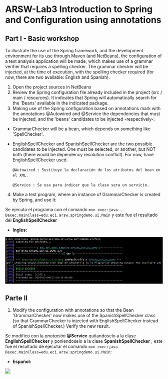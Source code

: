# ARSW-Lab3 Introduction to Spring and Configuration using annotations #

## Part I - Basic workshop ##
To illustrate the use of the Spring framework, and the development environment for its use through Maven (and NetBeans), the configuration of a text analysis application will be made, which makes use of a grammar verifier that requires a spelling checker. The grammar checker will be injected, at the time of execution, with the spelling checker required (for now, there are two available: English and Spanish).
  1. Open the project sources in NetBeans
  2. Review the Spring configuration file already included in the project (src / main / resources). It indicates that Spring will automatically search for the 'Beans' available in the indicated package.
  3. Making use of the Spring configuration based on annotations mark with the annotations @Autowired and @Service the dependencies that must be injected, and the 'beans' candidates to be injected -respectively-:
  - GrammarChecker will be a bean, which depends on something like 'SpellChecker'.
  - EnglishSpellChecker and SpanishSpellChecker are the two possible candidates to be injected. One must be selected, or another, but NOT both (there would be dependency resolution conflict). For now, have EnglishSpellChecker used. 
  
    ``` @Autowired : Sustituye la declaración de los atributos del bean en el XML.  ```
  
    ``` @Service : Se usa para indicar que la clase sera un servicio. ```
  
  4. Make a test program, where an instance of GrammarChecker is created by Spring, and use it:
  
  Se ejecuto el programa con el comando ```mvn exec:java -Dexec.mainClass=edu.eci.arsw.springdemo.ui.Main``` y este fue el resultado del **EnglishSpellChecker**
  
  - **Ingles:**
  
  ![](https://github.com/JonatanGonzalez09/ARSW-Lab3/blob/master/GRAMMAR-CHECKER/GRAMMAR-CHECKER/src/Imagenes/Parte1(Ingles).jpg)
  
## Parte II ##
1. Modify the configuration with annotations so that the Bean 'GrammarChecker' now makes use of the SpanishSpellChecker class (so that GrammarChecker is injected with EnglishSpellChecker instead of SpanishSpellChecker.) Verify the new result.

Se modifico con la _anotación_ **@Service** quitandoselo a la clase **EnglishSpellChecker** y poniendoselo a la clase **SpanishSpellChecker** ; este fue el resultado de ejecutar el comando ```mvn exec:java -Dexec.mainClass=edu.eci.arsw.springdemo.ui.Main```:

  - **Español:**
  
  ![](https://github.com/JonatanGonzalez09/ARSW-Lab3/blob/master/GRAMMAR-CHECKER/GRAMMAR-CHECKER/src/Imagenes/Parte1(Espa%C3%B1ol).jpg)
